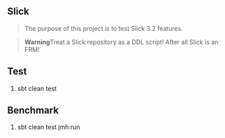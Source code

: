 Slick
-----
>The purpose of this project is to test Slick 3.2 features.

>**Warning**Treat a Slick repository as a DDL script! After all Slick is an FRM!

Test
----
1. sbt clean test

Benchmark
---------
1. sbt clean test jmh:run